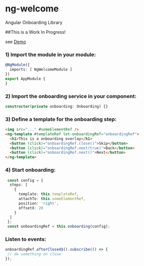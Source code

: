 # ng-welcome

Angular Onboarding Library

##This is a Work In Progress!

see [Demo](http://hillmann.cc/ng-welcome/)

### 1) Import the module in your module:
```typescript
@NgModule({
  imports: [ NgWelcomeModule ]
})
export AppModule {
}
```
### 2) Import the onboarding service in your component:
```typescript
constructor(private onboarding: Onboarding) {}
```
### 3) Define a template for the onboarding step:
```html
<img src="..." #someElementRef />
<ng-template #templateRef let-onboardingRef="onboardingRef">
  <h1>This is a onboarding overlay</h1>
  <button (click)="onboardingRef.close()">Skip</button>
  <button (click)="onboardingRef.next(true)">Back</button>
  <button (click)="onboardingRef.next()">Next</button>
</ng-template>
```
### 4) Start onboarding:
```typescript
 const config = {
  steps: [
    {
      template: this.templateRef,
      attachTo: this.someElementRef,
      position: 'right',
      offsetX: 20
    }
  ]
 };
 const onboardingRef = this.onboarding(config);
 ```
 ### Listen to events:
 ```typescript
 onboardingRef.afterClosed$().subscribe(() => {
  // do something on close
 });
